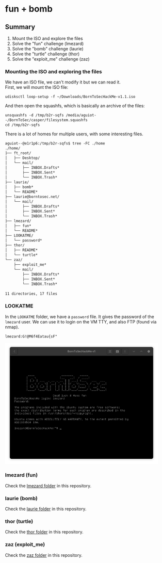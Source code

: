 # fun + bomb

## Summary

1. Mount the ISO and explore the files
2. Solve the "fun" challenge (lmezard)
3. Solve the "bomb" challenge (laurie)
4. Solve the "turtle" challenge (thor)
5. Solve the "exploit_me" challenge (zaz)


### Mounting the ISO and exploring the files

We have an ISO file, we can't modify it but we can read it.  
First, we will mount the ISO file:
```
udisksctl loop-setup -f ~/Downloads/BornToSecHackMe-v1.1.iso
```
And then open the squashfs, which is basically an archive of the files:
```
unsquashfs -d /tmp/b2r-sqfs /media/aguiot--/BornToSec/casper/filesystem.squashfs
cd /tmp/b2r-sqfs
```

There is a lot of homes for multiple users, with some interesting files.
```
aguiot--@e1r1p6:/tmp/b2r-sqfs$ tree -FC ./home
./home/
├── ft_root/
│   ├── Desktop/
│   └── mail/
│       ├── INBOX.Drafts*
│       ├── INBOX.Sent*
│       └── INBOX.Trash*
├── laurie/
│   ├── bomb*
│   └── README*
├── laurie@borntosec.net/
│   └── mail/
│       ├── INBOX.Drafts*
│       ├── INBOX.Sent*
│       └── INBOX.Trash*
├── lmezard/
│   ├── fun*
│   └── README*
├── LOOKATME/
│   └── password*
├── thor/
│   ├── README*
│   └── turtle*
└── zaz/
    ├── exploit_me*
    └── mail/
        ├── INBOX.Drafts*
        ├── INBOX.Sent*
        └── INBOX.Trash*

11 directories, 17 files
```


### LOOKATME

In the `LOOKATME` folder, we have a `password` file. It gives the password of the `lmezard` user. We can use it to login on the VM TTY, and also FTP (found via nmap).  
```
lmezard:G!@M6f4Eatau{sF"
```

![tty login](./images/writeup2/tty.png)


### lmezard (fun)

Check the [lmezard folder](./lmezard/) in this repository.


### laurie (bomb)

Check the [laurie folder](./laurie/) in this repository.


### thor (turtle)

Check the [thor folder](./thor/) in this repository.


### zaz (exploit_me)

Check the [zaz folder](./zaz/) in this repository.
